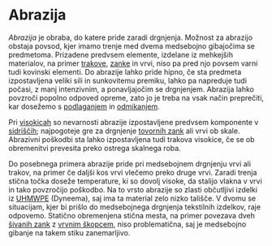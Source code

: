 # Abrazija

_Abrazija_ je obraba, do katere pride zaradi drgnjenja. Možnost za abrazijo
obstaja povsod, kjer imamo trenje med dvema medsebojno gibajočima se predmetoma.
Prizadene predvsem elemente, izdelane iz mehkejših materialov, na primer
[trakove](/trak), [zanke](/neskoncna-zanka) in vrvi, niso pa pred njo povsem
varni tudi kovinski elementi. Do abrazije lahko pride hipno, če sta predmeta
izpostavljena veliki sili in sunkovitemu premiku, lahko pa napreduje tudi
počasi, z manj intenzivnim, a ponavljajočim se drgnjenjem. Abrazija lahko
povzroči popolno odpoved opreme, zato jo je treba na vsak način preprečiti, kar
dosežemo s [podlaganjem](/podloga) in [odmikanjem](/A-okvir).

Pri [visokicah](/visokica) so nevarnosti abrazije izpostavljene predvsem
komponente v [sidriščih](/sidrisce); najpogoteje gre za drgnjenje
[tovornih zank](/tovorna-zanka) ali vrvi ob skale. Abrazivni poškodbi sta lahko
izpostavljena tudi trakova visokice, če se ob obremenitvi prevesita preko
ostrega skalnega roba.

Do posebnega primera abrazije pride pri medsebojnem drgnjenju vrvi ali trakov,
na primer če daljši kos vrvi vlečemo preko druge vrvi. Zaradi trenja stična
točka doseže temperature, ki so dovolj visoke, da stalijo vlakna v vrvi in tako
povzročijo poškodbo. Na to vrsto abrazije so zlasti občutljivi izdelki iz
[UHMWPE](https://en.wikipedia.org/wiki/UHMWPE) (Dyneema), saj ima ta material
zelo nizko tališče. V dvomu se situacijam, kjer bi prišlo do medsebojnega
drgnjenja tekstilnih izdelkov, raje odpovemo. Statično obremenjena stična mesta,
na primer povezava dveh [šivanih zank](/sivana-zanka) z
[vrvnim škopcem](/vrvni-skopec), niso problematična, saj je medsebojno gibanje
na takem stiku zanemarljivo.
